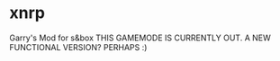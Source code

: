 # xnrp
Garry's Mod for s&amp;box
THIS GAMEMODE IS CURRENTLY OUT.
A NEW FUNCTIONAL VERSION? PERHAPS :)
